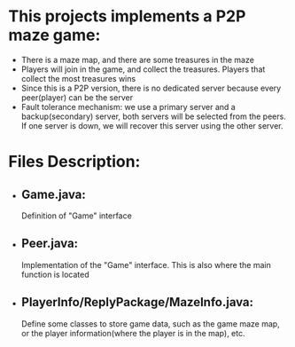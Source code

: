 # This projects implements a P2P maze game:
-	There is a maze map, and there are some treasures in the maze
-	Players will join in the game, and collect the treasures. Players that collect the most treasures wins
-	Since this is a P2P version, there is no dedicated server because every peer(player) can be the server
-	Fault tolerance mechanism: we use a primary server and a backup(secondary) server, both servers will be selected from the peers. If one server is down, we will recover this server using the other server.

# Files Description:
-	## Game.java:	
	Definition of "Game" interface
-	## Peer.java:	
	Implementation of the "Game" interface. This is also where the main function is located

-	## PlayerInfo/ReplyPackage/MazeInfo.java:	
	Define some classes to store game data, such as the game maze map, or the player information(where the player is in the map), etc.